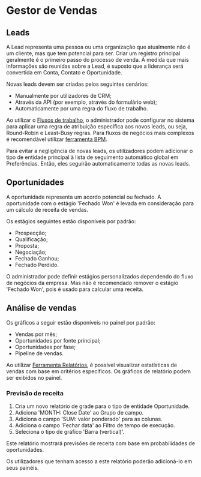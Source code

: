 # Gestor de Vendas

## Leads

A Lead representa uma pessoa ou uma organização que atualmente não é um cliente, mas que tem potencial para ser. Criar um registro principal geralmente é o primeiro passo do processo de venda. À medida que mais informações são reunidas sobre a Lead, é suposto que a liderança será convertida em Conta, Contato e Oportunidade.

Novas leads devem ser criadas pelos seguintes cenários:

* Manualmente por utilizadores de CRM;
* Através da API (por exemplo, através do formulário web);
* Automaticamente por uma regra do fluxo de trabalho.

Ao utilizar o [Fluxos de trabalho](../administration/workflows.md), o administrador pode configurar no sistema para aplicar uma regra de atribuição específica aos novos leads, ou seja, Round-Robin e Least-Busy regras. Para fluxos de negócios mais complexos é recomendável utilizar [ferramenta BPM](../administration/bpm.md).

Para evitar a negligência de novas leads, os utilizadores podem adicionar o tipo de entidade principal à lista de seguimento automático global em Preferências. Então, eles seguirão automaticamente todas as novas leads.

## Oportunidades

A oportunidade representa um acordo potencial ou fechado. A oportunidade com o estágio 'Fechado Won' é levada em consideração para um cálculo de receita de vendas.

Os estágios seguintes estão disponíveis por padrão:

* Prospecção;
* Qualificação;
* Proposta;
* Negociação;
* Fechado Ganhou;
* Fechado Perdido.

O administrador pode definir estágios personalizados dependendo do fluxo de negócios da empresa. Mas não é recomendado remover o estágio 'Fechado Won', pois é usado para calcular uma receita.

## Análise de vendas

Os gráficos a seguir estão disponíveis no painel por padrão:

* Vendas por mês;
* Oportunidades por fonte principal;
* Oportunidades por fase;
* Pipeline de vendas.

Ao utilizar [Ferramenta Relatórios](reports.md), é possível visualizar estatísticas de vendas com base em critérios específicos. Os gráficos de relatório podem ser exibidos no painel.

### Previsão de receita

1. Cria um novo relatório de grade para o tipo de entidade Oportunidade.
2. Adiciona 'MONTH: Close Date' ao Grupo de campo.
3. Adiciona o campo 'SUM: valor ponderado' para as colunas.
4. Adiciona o campo 'Fechar data' ao Filtro de tempo de execução.
5. Seleciona o tipo de gráfico 'Barra (vertical)'.

Este relatório mostrará previsões de receita com base em probabilidades de oportunidades.

Os utilizadores que tenham acesso a este relatório poderão adicioná-lo em seus painéis.

